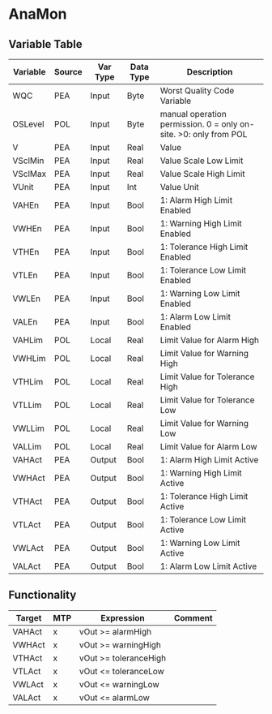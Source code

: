 # AnaMon

## Variable Table

| Variable | Source | Var Type | Data Type | Description                                                      |
| -------- | ------ | -------- | --------- | ---------------------------------------------------------------- |
| WQC      | PEA    | Input    | Byte      | Worst Quality Code Variable                                      |
| OSLevel  | POL    | Input    | Byte      | manual operation permission. 0 = only on-site. >0: only from POL |
| V        | PEA    | Input    | Real      | Value                                                            |
| VSclMin  | PEA    | Input    | Real      | Value Scale Low Limit                                            |
| VSclMax  | PEA    | Input    | Real      | Value Scale High Limit                                           |
| VUnit    | PEA    | Input    | Int       | Value Unit                                                       |
| VAHEn    | PEA    | Input    | Bool      | 1: Alarm High Limit Enabled                                      |
| VWHEn    | PEA    | Input    | Bool      | 1: Warning High Limit Enabled                                    |
| VTHEn    | PEA    | Input    | Bool      | 1: Tolerance High Limit Enabled                                  |
| VTLEn    | PEA    | Input    | Bool      | 1: Tolerance Low Limit Enabled                                   |
| VWLEn    | PEA    | Input    | Bool      | 1: Warning Low Limit Enabled                                     |
| VALEn    | PEA    | Input    | Bool      | 1: Alarm Low Limit Enabled                                       |
| VAHLim   | POL    | Local    | Real      | Limit Value for Alarm High                                       |
| VWHLim   | POL    | Local    | Real      | Limit Value for Warning High                                     |
| VTHLim   | POL    | Local    | Real      | Limit Value for Tolerance High                                   |
| VTLLim   | POL    | Local    | Real      | Limit Value for Tolerance Low                                    |
| VWLLim   | POL    | Local    | Real      | Limit Value for Warning Low                                      |
| VALLim   | POL    | Local    | Real      | Limit Value for Alarm Low                                        |
| VAHAct   | PEA    | Output   | Bool      | 1: Alarm High Limit Active                                       |
| VWHAct   | PEA    | Output   | Bool      | 1: Warning High Limit Active                                     |
| VTHAct   | PEA    | Output   | Bool      | 1: Tolerance High Limit Active                                   |
| VTLAct   | PEA    | Output   | Bool      | 1: Tolerance Low Limit Active                                    |
| VWLAct   | PEA    | Output   | Bool      | 1: Warning Low Limit Active                                      |
| VALAct   | PEA    | Output   | Bool      | 1: Alarm Low Limit Active                                        |

## Functionality

| Target        | MTP | Expression                                                    | Comment                   |
| ------------- | --- | ------------------------------------------------------------- | ------------------------- |
| VAHAct        | x   | vOut >= alarmHigh                                             |                           |
| VWHAct        | x   | vOut >= warningHigh                                           |                           |
| VTHAct        | x   | vOut >= toleranceHigh                                         |                           |
| VTLAct        | x   | vOut <= toleranceLow                                          |                           |
| VWLAct        | x   | vOut <= warningLow                                            |                           |
| VALAct        | x   | vOut <= alarmLow                                              |                           |
